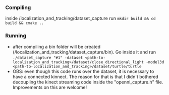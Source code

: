 ### Compiling ###

inside /localization_and_tracking/dataset_capture run
`mkdir build && cd build && cmake ..`

### Running ###
* after compiling a bin folder will be created (/localization_and_tracking/dataset_capture/bin). Go inside it and run
`./dataset_capture "#1" -dataset <path-to-localization_and_tracking>/dataset/close_directional_light -model3d <path-to-localization_and_tracking>/dataset/turtle/turtle
`
* OBS: even though this code runs over the dataset, it is necessary to have a connected kinnect. The reason for that is that I didn't bothered decoupling the kinect streaming code inside the "openni_capture.h" file. Improvements on this are welcome!
